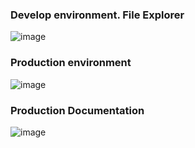 ### Develop environment.  File Explorer
![image](https://github.com/user-attachments/assets/8aee4785-9b10-4658-a608-76d0a893716f)

### Production environment

![image](https://github.com/user-attachments/assets/3a158b65-df6a-4ffa-81f1-207838683880)

### Production Documentation

![image](https://github.com/user-attachments/assets/b59c48ce-2c02-4df2-bdc2-a673a7b5c6f5)


